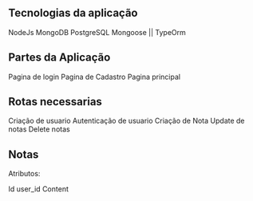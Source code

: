 ## Tecnologias da aplicação 

NodeJs
MongoDB
PostgreSQL
Mongoose  || TypeOrm



## Partes da Aplicação 

Pagina de login
Pagina de Cadastro 
Pagina principal


## Rotas necessarias

Criação de usuario
Autenticação de usuario
Criação de Nota
Update de notas 
Delete notas



## Notas
Atributos:

Id
user_id
Content




